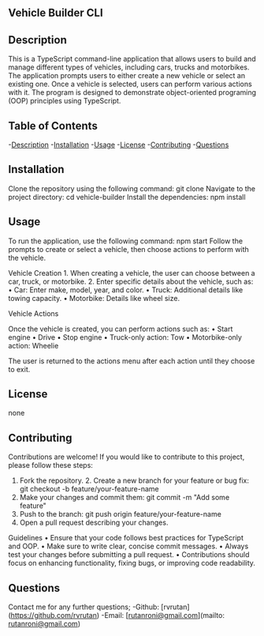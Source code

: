 ## Vehicle Builder CLI
  

  ## Description
This is a TypeScript command-line application that allows users to build and manage different  types of vehicles, including cars, trucks and motorbikes. The application prompts users to either create a new vehicle or select an existing one. Once a vehicle is selected, users can perform various actions with it. The program is designed to demonstrate object-oriented programing (OOP) principles using TypeScript.

## Table of Contents
-[Description](#description)
-[Installation](#installation)
-[Usage](#usage)
-[License](#license)
-[Contributing](#contributing)
-[Questions](#questions)

## Installation
Clone the repository using the following command: git clone <repository-url>
Navigate to the project directory: cd vehicle-builder
Install the dependencies: npm install

## Usage
To run the application, use the following command: npm start
Follow the prompts to create or select a vehicle, then choose actions to perform with the vehicle.

Vehicle Creation
	1.	When creating a vehicle, the user can choose between a car, truck, or motorbike.
	2.	Enter specific details about the vehicle, such as:
	•	Car: Enter make, model, year, and color.
	•	Truck: Additional details like towing capacity.
	•	Motorbike: Details like wheel size.

Vehicle Actions

Once the vehicle is created, you can perform actions such as:
	•	Start engine
	•	Drive
	•	Stop engine
	•	Truck-only action: Tow
  • Motorbike-only action: Wheelie

The user is returned to the actions menu after each action until they choose to exit.

## License
none

## Contributing
Contributions are welcome! If you would like to contribute to this project, please follow these steps:
  1.	Fork the repository.
	2.	Create a new branch for your feature or bug fix: git checkout -b feature/your-feature-name
  3.	Make your changes and commit them: git commit -m "Add some feature"
  4.	Push to the branch: git push origin feature/your-feature-name
  5.	Open a pull request describing your changes. 

  Guidelines
	•	Ensure that your code follows best practices for TypeScript and OOP.
	•	Make sure to write clear, concise commit messages.
	•	Always test your changes before submitting a pull request.
	•	Contributions should focus on enhancing functionality, fixing bugs, or improving code readability.
  
## Questions
Contact me for any further questions;
-Github: [rvrutan] (https://github.com/rvrutan)
-Email: [rutanroni@gmail.com](mailto: rutanroni@gmail.com)
